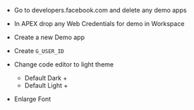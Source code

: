 - Go to developers.facebook.com and delete any demo apps
- In APEX drop any Web Credentials for demo in Workspace

- Create a new Demo app
- Create `G_USER_ID`


- Change code editor to light theme
  - Default Dark +
  - Default Light +

- Enlarge Font